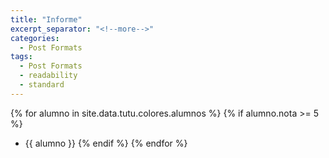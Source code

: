 ```yaml
---
title: "Informe"
excerpt_separator: "<!--more-->"
categories:
  - Post Formats
tags:
  - Post Formats
  - readability
  - standard
---
```


{% for alumno in site.data.tutu.colores.alumnos %}
  {% if alumno.nota >= 5 %}
* {{ alumno }}
  {% endif %}
{% endfor %}
